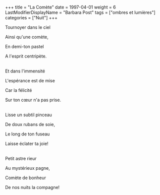 +++
title = "La Comète"
date = 1997-04-01
weight = 6
LastModifierDisplayName = "Barbara Post"
tags = ["ombres et lumières"]
categories = ["Nuit"]
+++

Tournoyer dans le ciel

Ainsi qu'une comète,

En demi-ton pastel

A l'esprit centripète.

 \
Et dans l'immensité

L'espérance est de mise

Car la félicité

Sur ton cœur n'a pas prise.

 \
Lisse un subtil pinceau

De doux rubans de soie,

Le long de ton fuseau

Laisse éclater ta joie!

 \
Petit astre rieur

Au mystérieux pagne,

Comète de bonheur

De nos nuits la compagne!
